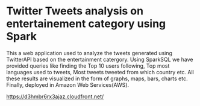 # Twitter Tweets analysis on entertainement category using Spark
This a web application used to analyze the tweets generated using TwitterAPI based on the entertainment catergory. Using SparkSQL we have provided queries like finding the Top 10 users following, Top most languages used to tweets, Most tweets tweeted from which country etc. All these results are visualized in the form of graphs, maps, bars, charts etc. Finally, deployed in Amazon Web Services(AWS).

https://d3hmbr6rx3ajaz.cloudfront.net/
